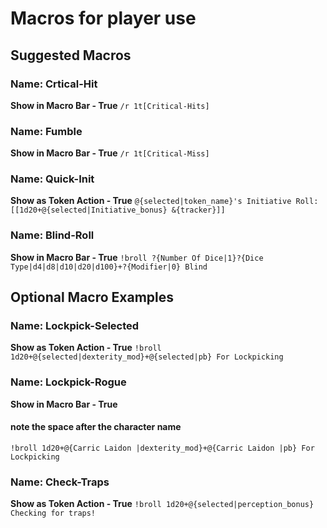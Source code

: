 # Macros for player use

## Suggested Macros

### Name: Crtical-Hit
**Show in Macro Bar - True**
```/r 1t[Critical-Hits]```

### Name: Fumble
**Show in Macro Bar - True**
```/r 1t[Critical-Miss]```

### Name: Quick-Init
**Show as Token Action - True**
```@{selected|token_name}'s Initiative Roll: [[1d20+@{selected|Initiative_bonus} &{tracker}]]```

### Name: Blind-Roll
**Show in Macro Bar - True**
```!broll ?{Number Of Dice|1}?{Dice Type|d4|d8|d10|d20|d100}+?{Modifier|0} Blind```

## Optional Macro Examples

### Name: Lockpick-Selected
**Show as Token Action - True**
```!broll 1d20+@{selected|dexterity_mod}+@{selected|pb} For Lockpicking```

### Name: Lockpick-Rogue
**Show in Macro Bar - True**
#### note the space after the character name
```!broll 1d20+@{Carric Laidon |dexterity_mod}+@{Carric Laidon |pb} For Lockpicking```

### Name: Check-Traps
**Show as Token Action - True**
```!broll 1d20+@{selected|perception_bonus} Checking for traps!```
